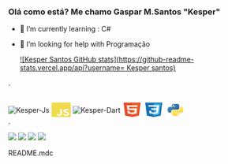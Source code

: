 ### Olá como está? Me chamo Gaspar M.Santos "Kesper"


- 🌱 I’m currently learning : C#
- 🤔 I’m looking for help with Programação

  [![Kesper Santos GitHub stats](https://github-readme-stats.vercel.app/api?username= Kesper santos)](https://github.com/Kespersantos/github-readme-stats)

.

<div style="display: inline_block"><br>

  <img align="center" alt="Kesper-Js" height="30" width="40" src="https://img.shields.io/badge/C%23-239120?style=for-the-badge&logo=csharp&logoColor=white">
  <img align="center" alt="Kesper-Js" height="30" width="40" src="https://raw.githubusercontent.com/devicons/devicon/master/icons/javascript/javascript-plain.svg">
  <img align="center" alt="Kesper-Dart" height="30" width="40" src="https://img.shields.io/badge/Dart-0175C2?style=for-the-badge&logo=dart&logoColor=white">
  <img align="center" alt="Kesper-HTML" height="30" width="40" src="https://raw.githubusercontent.com/devicons/devicon/master/icons/html5/html5-original.svg">
  <img align="center" alt="Kesper-CSS" height="30" width="40" src="https://raw.githubusercontent.com/devicons/devicon/master/icons/css3/css3-original.svg">
  <img align="center" alt="Kesper-Python" height="30" width="40" src="https://raw.githubusercontent.com/devicons/devicon/master/icons/python/python-original.svg">
</div>
.

<div> 
 
  <a href="https://www.instagram.com/kespermsantos/" target="_blank"><img src="https://img.shields.io/badge/-Instagram-%23E4405F?style=for-the-badge&logo=instagram&logoColor=white" target="_blank"></a>
  <a href="https://discord.com/channels/kesper#1653" target="_blank"><img src="https://img.shields.io/badge/Discord-7289DA?style=for-the-badge&logo=discord&logoColor=white" target="_blank"></a> 
  <a href = "mailto:kesper666@gmail.com"><img src="https://img.shields.io/badge/-Gmail-%23333?style=for-the-badge&logo=gmail&logoColor=white" target="_blank"></a>
  <a href="https://www.linkedin.com/in/gaspar-moreira/" target="_blank"><img src="https://img.shields.io/badge/-LinkedIn-%230077B5?style=for-the-badge&logo=linkedin&logoColor=white" target="_blank"></a> 
  
</div>


README.mdc
